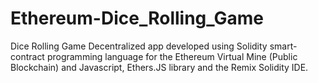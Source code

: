 # Ethereum-Dice_Rolling_Game
Dice Rolling Game Decentralized app developed using Solidity smart-contract programming language for the Ethereum Virtual Mine (Public Blockchain) and Javascript, Ethers.JS library and the Remix Solidity IDE.
